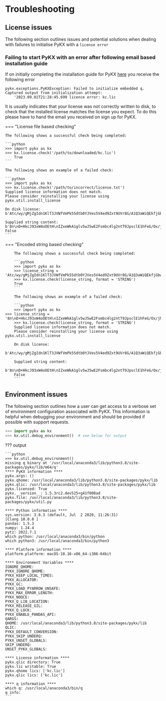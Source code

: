 # Troubleshooting

## License issues

The following section outlines issues and potential solutions when dealing with failures to initialise PyKX with a `license error`

### Failing to start PyKX with an error after following email based installation guide

If on initially completing the installation guide for PyKX [here](getting-started/installing.md) you receive the following error

```
pykx.exceptions.PyKXException: Failed to initialize embedded q. Captured output from initialization attempt:
    '2023.09.02T21:28:45.699 licence error: kc.lic
```

It is usually indicates that your license was not correctly written to disk, to check that the installed license matches the license you expect. To do this please have to hand the email you received on sign up for PyKX.

=== "License file based checking"

	The following shows a successful check being completed:

	```python
	>>> import pykx as kx
	>>> kx.license.check('/path/to/downloaded/kc.lic')
        True
	```

	The following shows an example of a failed check:

	```python
	>>> import pykx as kx
	>>> kx.license.check('/path/to/incorrect/license.txt')
	Supplied license information does not match.
	Please consider reinstalling your license using pykx.util.install_license

	On disk license:
	b'Atc/wy/gMjZgIdn1KlT3JVWfVmPk55dtb0YJVes5V4ed9Zxt9UVr8G/A1Q3aWiQEkfjGbwvlJU3GXpUergObvzxGN1iyYG\nZasG5s8vevfAI2ttndt//Y2th\nrryoQRm9Dy+DIIcmSufwomL+\nPMJkZacYc9DM6ipnQsL0KvLwLXLrQC1fBLV2pZHCdYC/nX/KM6uslgip4EoTxZTcx1pQPyTx56QKD4K4JBNimO929w/0+v4Hy2x+DIS3n89vpGmtVvjjFRQtsF6Sjnd+6RnFGk13hRL/DlqHTv2XbZgVv++YOCIc7G55KL6PVJY\npB\n66lq9OiZCEdq2GFJLCn2T\nNWGJPT2s1YDAKsAPI5W3PqJkC2UeV17gPG4gxlCSHr0kfacINbEJ0kSTm/UsuEBZ5B/jvR/jU7rFErcd9PECeQA1kXB19fa4hgvbd+SxWTPxMUKbiHThHk6X0Bi3T7WAQ+sZWsEWwkMncd+mOGS\n3D+bRav2nfOpKckj8rCdvYum3U8PDv6IHP=S+\nLaCnJM0yqNjW9xGyog5ml\nbX2k3mBRyBjbJH/1OWTcIg7uDYxxoMtDOCJjeBdSqI=aK+5FVTVarfowvudv7QsMGeohGaJMyczNWVPPjsbyvsxbAwdXvJUuP0jcFCFVeF\n'

	Supplied string content:
	b'8n\nD+HkcJ93xW4oOEtH\nIZxeWkA1glv5wJ5wE2Fsmbc4lg2ntT9JpsclE1hFeG/Ox/jM4=6GjXD2VNpiCAJ80DNVcXuDB+IPEnP22DMGvBIolJt2pdy9kooGZNQpr6svIkRWX/0m/SbydbQOQUVvfNTxsDjZvvsCiGkdQtygs3sDEJbxsT+KfjqJ7Sd6RQ/47HJHG4JyIWdhmvEBVGSLBa5mdAaCLWdCrga3hHZbW3F4e/l3K4nOQvU91WEiMd6PT061r66AOYmjGACCXqmQ9kSsJfMTXPRi9M2i93Oyv895kFVKdZCLCdKdaow790RcjwnKjFFOERGcge=lZdRtp2BL\nA+JbixvTIKTObmfqr7uPYsGQLfXSFnQCq7jbt3yxv1ZPjvjYLPTx7YKIvgo+ITG6vyY\ne+cfwaW1g0tlvFTcVSVb/sxUvvLCLiWMdxGjt5JUxV3GaSm9ysHVk5MrTDpp/5qqXes1\n/BOXsD\n2DmS/QSZr/Mt+Vc2baKuxPw1w5YnGVuY6vHxHffABzkn+WPcguabr86JcmIAcC0zc2TLkbufBPJewYka9PIt1Ng2\n83NKe13huPU\nohnryYVIMPyjrTWpDid+yC5kSGVeP0/5+r\nJvLmFZUB/n0RUjgMZU5V++GPU1QnCBa+\n"
	False
	```

=== "Encoded string based checking"

        The following shows a successful check being completed:

        ```python
        >>> import pykx as kx
        >>> license_string = 'Atc/wy/gMjZgIdn1KlT3JVWfVmPk55dtb0YJVes5V4ed9Zxt9UVr8G/A1Q3aWiQEkfjGbwvlJU3GXpUergObvzxGN1iyYG\nZasG5s8vevfAI2ttndt//Y2th\nrryoQRm9Dy+DIIcmSufwomL+\nPMJkZacYc9DM6ipnQsL0KvLwLXLrQC1fBLV2pZHCdYC/nX/KM6uslgip4EoTxZTcx1pQPyTx56QKD4K4JBNimO929w/0+v4Hy2x+DIS3n89vpGmtVvjjFRQtsF6Sjnd+6RnFGk13hRL/DlqHTv2XbZgVv++YOCIc7G55KL6PVJY\npB\n66lq9OiZCEdq2GFJLCn2T\nNWGJPT2s1YDAKsAPI5W3PqJkC2UeV17gPG4gxlCSHr0kfacINbEJ0kSTm/UsuEBZ5B/jvR/jU7rFErcd9PECeQA1kXB19fa4hgvbd+SxWTPxMUKbiHThHk6X0Bi3T7WAQ+sZWsEWwkMncd+mOGS\n3D+bRav2nfOpKckj8rCdvYum3U8PDv6IHP=S+\nLaCnJM0yqNjW9xGyog5ml\nbX2k3mBRyBjbJH/1OWTcIg7uDYxxoMtDOCJjeBdSqI=aK+5FVTVarfowvudv7QsMGeohGaJMyczNWVPPjsbyvsxbAwdXvJUuP0jcFCFVeF\n'
        >>> kx.license.check(license_string, format = 'STRING')
        True
        ```

        The following shows an example of a failed check:

        ```python
        >>> import pykx as kx
	>>> license_string = '8n\nD+HkcJ93xW4oOEtH\nIZxeWkA1glv5wJ5wE2Fsmbc4lg2ntT9JpsclE1hFeG/Ox/jM4=6GjXD2VNpiCAJ80DNVcXuDB+IPEnP22DMGvBIolJt2pdy9kooGZNQpr6svIkRWX/0m/SbydbQOQUVvfNTxsDjZvvsCiGkdQtygs3sDEJbxsT+KfjqJ7Sd6RQ/47HJHG4JyIWdhmvEBVGSLBa5mdAaCLWdCrga3hHZbW3F4e/l3K4nOQvU91WEiMd6PT061r66AOYmjGACCXqmQ9kSsJfMTXPRi9M2i93Oyv895kFVKdZCLCdKdaow790RcjwnKjFFOERGcge=lZdRtp2BL\nA+JbixvTIKTObmfqr7uPYsGQLfXSFnQCq7jbt3yxv1ZPjvjYLPTx7YKIvgo+ITG6vyY\ne+cfwaW1g0tlvFTcVSVb/sxUvvLCLiWMdxGjt5JUxV3GaSm9ysHVk5MrTDpp/5qqXes1\n/BOXsD\n2DmS/QSZr/Mt+Vc2baKuxPw1w5YnGVuY6vHxHffABzkn+WPcguabr86JcmIAcC0zc2TLkbufBPJewYka9PIt1Ng2\n83NKe13huPU\nohnryYVIMPyjrTWpDid+yC5kSGVeP0/5+r\nJvLmFZUB/n0RUjgMZU5V++GPU1QnCBa+\n'
        >>> kx.license.check(license_string, format = 'STRING')
        Supplied license information does not match.
        Please consider reinstalling your license using pykx.util.install_license

        On disk license:
        b'Atc/wy/gMjZgIdn1KlT3JVWfVmPk55dtb0YJVes5V4ed9Zxt9UVr8G/A1Q3aWiQEkfjGbwvlJU3GXpUergObvzxGN1iyYG\nZasG5s8vevfAI2ttndt//Y2th\nrryoQRm9Dy+DIIcmSufwomL+\nPMJkZacYc9DM6ipnQsL0KvLwLXLrQC1fBLV2pZHCdYC/nX/KM6uslgip4EoTxZTcx1pQPyTx56QKD4K4JBNimO929w/0+v4Hy2x+DIS3n89vpGmtVvjjFRQtsF6Sjnd+6RnFGk13hRL/DlqHTv2XbZgVv++YOCIc7G55KL6PVJY\npB\n66lq9OiZCEdq2GFJLCn2T\nNWGJPT2s1YDAKsAPI5W3PqJkC2UeV17gPG4gxlCSHr0kfacINbEJ0kSTm/UsuEBZ5B/jvR/jU7rFErcd9PECeQA1kXB19fa4hgvbd+SxWTPxMUKbiHThHk6X0Bi3T7WAQ+sZWsEWwkMncd+mOGS\n3D+bRav2nfOpKckj8rCdvYum3U8PDv6IHP=S+\nLaCnJM0yqNjW9xGyog5ml\nbX2k3mBRyBjbJH/1OWTcIg7uDYxxoMtDOCJjeBdSqI=aK+5FVTVarfowvudv7QsMGeohGaJMyczNWVPPjsbyvsxbAwdXvJUuP0jcFCFVeF\n'

        Supplied string content:
        b'8n\nD+HkcJ93xW4oOEtH\nIZxeWkA1glv5wJ5wE2Fsmbc4lg2ntT9JpsclE1hFeG/Ox/jM4=6GjXD2VNpiCAJ80DNVcXuDB+IPEnP22DMGvBIolJt2pdy9kooGZNQpr6svIkRWX/0m/SbydbQOQUVvfNTxsDjZvvsCiGkdQtygs3sDEJbxsT+KfjqJ7Sd6RQ/47HJHG4JyIWdhmvEBVGSLBa5mdAaCLWdCrga3hHZbW3F4e/l3K4nOQvU91WEiMd6PT061r66AOYmjGACCXqmQ9kSsJfMTXPRi9M2i93Oyv895kFVKdZCLCdKdaow790RcjwnKjFFOERGcge=lZdRtp2BL\nA+JbixvTIKTObmfqr7uPYsGQLfXSFnQCq7jbt3yxv1ZPjvjYLPTx7YKIvgo+ITG6vyY\ne+cfwaW1g0tlvFTcVSVb/sxUvvLCLiWMdxGjt5JUxV3GaSm9ysHVk5MrTDpp/5qqXes1\n/BOXsD\n2DmS/QSZr/Mt+Vc2baKuxPw1w5YnGVuY6vHxHffABzkn+WPcguabr86JcmIAcC0zc2TLkbufBPJewYka9PIt1Ng2\n83NKe13huPU\nohnryYVIMPyjrTWpDid+yC5kSGVeP0/5+r\nJvLmFZUB/n0RUjgMZU5V++GPU1QnCBa+\n'
        False
        ```

## Environment issues

The following section outlines how a user can get access to a verbose set of environment configuration associated with PyKX. This information is helpful when debugging your environment and should be provided if possible with support requests.


```python
>>> import pykx as kx
>>> kx.util.debug_environment()  # see below for output
```

??? output

	```python
	>>> kx.util.debug_environment()
	missing q binary at '/usr/local/anaconda3/lib/python3.8/site-packages/pykx/lib/m64/q'
	**** PyKX information ****
	pykx.args: ()
	pykx.qhome: /usr/local/anaconda3/lib/python3.8/site-packages/pykx/lib
	pykx.qlic: /usr/local/anaconda3/lib/python3.8/site-packages/pykx/lib
	pykx.licensed: True
	pykx.__version__: 1.5.3rc2.dev525+g41f008ad
	pykx.file: /usr/local/anaconda3/lib/python3.8/site-packages/pykx/util.py

	**** Python information ****
	sys.version: 3.8.3 (default, Jul  2 2020, 11:26:31) 
	[Clang 10.0.0 ]
	pandas: 1.5.3
	numpy: 1.24.4
	pytz: 2022.7.1
	which python: /usr/local/anaconda3/bin/python
	which python3: /usr/local/anaconda3/bin/python3

	**** Platform information ****
	platform.platform: macOS-10.16-x86_64-i386-64bit

	**** Environment Variables ****
	IGNORE_QHOME: 
	PYKX_IGNORE_QHOME: 
	PYKX_KEEP_LOCAL_TIMES: 
	PYKX_ALLOCATOR: 
	PYKX_GC: 
	PYKX_LOAD_PYARROW_UNSAFE: 
	PYKX_MAX_ERROR_LENGTH: 
	PYKX_NOQCE: 
	PYKX_Q_LIB_LOCATION: 
	PYKX_RELEASE_GIL: 
	PYKX_Q_LOCK: 
	PYKX_ENABLE_PANDAS_API: 
	QARGS: 
	QHOME: /usr/local/anaconda3/lib/python3.8/site-packages/pykx/lib
	QLIC: 
	PYKX_DEFAULT_CONVERSION: 
	PYKX_SKIP_UNDERQ: 
	PYKX_UNSET_GLOBALS: 
	SKIP_UNDERQ: 
	UNSET_PYKX_GLOBALS: 

	**** License information ****
	pykx.qlic directory: True
	pykx.lic writable: True
	pykx.qhome lics: ['kc.lic']
	pykx.qlic lics: ['kc.lic']

	**** q information ****
	which q: /usr/local/anaconda3/bin/q
	q info: 
	```
